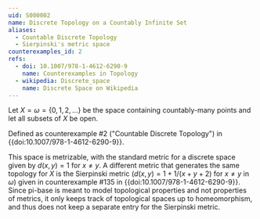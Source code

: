 ```yaml
---
uid: S000002
name: Discrete Topology on a Countably Infinite Set
aliases:
  - Countable Discrete Topology
  - Sierpinski's metric space
counterexamples_id: 2
refs:
  - doi: 10.1007/978-1-4612-6290-9
    name: Counterexamples in Topology
  - wikipedia: Discrete_space
    name: Discrete Space on Wikipedia
---
```

Let $X=\omega=\{0,1,2,\dots\}$ be the space containing countably-many
points and let all subsets of $X$ be open.

Defined as counterexample #2 ("Countable Discrete Topology")
in {{doi:10.1007/978-1-4612-6290-9}}.

This space is metrizable, with the standard metric for a discrete space given by $d(x,y)=1$ for $x\ne y$.  A different metric that generates the same topology for $X$ is the Sierpinski metric ($d(x,y)=1+1/(x+y+2)$ for $x\ne y$ in $\omega$) given in counterexample #135 in {{doi:10.1007/978-1-4612-6290-9}}.  Since pi-base is meant to model topological properties and not properties of metrics, it only keeps track of topological spaces up to homeomorphism, and thus does not keep a separate entry for the Sierpinski metric.

<!-- [[Proof of Topology]]
1) $U=\emptyset$ is open by definition. Let $U = X$ is open by definition.

2) Let $A$ be an arbitrary union of the elements of any subcollection of $\tau$. Since every element in the subcollection are subsets of $X$ their union must be a subset of $X$. Thus, $A$ is a subset of $X$ and is open by definition.

3) Let $A$ be a finite intersection of elements from any subcollection of $\tau$. Since every element in the subcollection are subsets of $X$ their intersection must necessarily be a subset of $X$. Thus, $A$ is a subset of $X$ and is open by definition. -->
